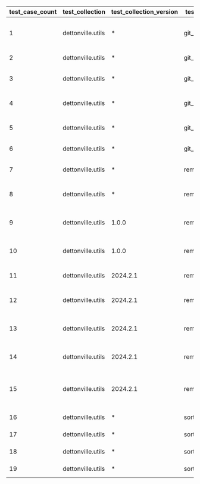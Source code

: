  | test_case_count | test_collection | test_collection_version | test_component | test_job_link | test_component_git_branch | test_component_git_commit_hash | test_case_id | test_date | test_description | test_failed | test_details_link | 
 |--- | --- | --- | --- | --- | --- | --- | --- | --- | --- | --- | --- | 
 | 1 | dettonville.utils | * | git_pacp |  | main | bf085e9 | 01 | 2024-02-20T22:35:39Z | SSH - NO-OP - expect result with changed: false | False | [test details](./git_pacp/test.results/test_01/test-results.detailed.yml) | 
 | 2 | dettonville.utils | * | git_pacp |  | main | bf085e9 | 02 | 2024-02-20T22:35:39Z | SSH - add test file | False | [test details](./git_pacp/test.results/test_02/test-results.detailed.yml) | 
 | 3 | dettonville.utils | * | git_pacp |  | main | bf085e9 | 03 | 2024-02-20T22:35:39Z | SSH - add test file with explicit `add` path | False | [test details](./git_pacp/test.results/test_03/test-results.detailed.yml) | 
 | 4 | dettonville.utils | * | git_pacp |  | main | bf085e9 | 04 | 2024-02-20T22:35:39Z | SSH - expect default `add` path work | False | [test details](./git_pacp/test.results/test_04/test-results.detailed.yml) | 
 | 5 | dettonville.utils | * | git_pacp |  | main | bf085e9 | 05 | 2024-02-20T22:35:39Z | SSH - add test file with remote alias defined | False | [test details](./git_pacp/test.results/test_05/test-results.detailed.yml) | 
 | 6 | dettonville.utils | * | git_pacp |  | main | bf085e9 | 06 | 2024-02-20T22:35:39Z | SSH - remove test file | False | [test details](./git_pacp/test.results/test_06/test-results.detailed.yml) | 
 | 7 | dettonville.utils | * | remove_dict_keys |  | main | bf085e9 | 01 | 2024-02-20T22:35:39Z | dict object - single key remove test | False | [test details](./remove_dict_keys/test.results/test_01/test-results.detailed.yml) | 
 | 8 | dettonville.utils | * | remove_dict_keys |  | main | bf085e9 | 02 | 2024-02-20T22:35:39Z | dict object - multi key remove test | False | [test details](./remove_dict_keys/test.results/test_02/test-results.detailed.yml) | 
 | 9 | dettonville.utils | 1.0.0 | remove_dict_keys |  | main | bf085e9 | 03 | 2024-02-20T22:35:39Z | dict object - multi key remove test using regex | False | [test details](./remove_dict_keys/test.results/test_03/test-results.detailed.yml) | 
 | 10 | dettonville.utils | 1.0.0 | remove_dict_keys |  | main | bf085e9 | 04 | 2024-02-20T22:35:39Z | dict object - empty object remove test | False | [test details](./remove_dict_keys/test.results/test_04/test-results.detailed.yml) | 
 | 11 | dettonville.utils | 2024.2.1 | remove_dict_keys |  | main | bf085e9 | 05 | 2024-02-20T22:35:39Z | list object - single key remove test | False | [test details](./remove_dict_keys/test.results/test_05/test-results.detailed.yml) | 
 | 12 | dettonville.utils | 2024.2.1 | remove_dict_keys |  | main | bf085e9 | 06 | 2024-02-20T22:35:39Z | list object - multi key remove test | False | [test details](./remove_dict_keys/test.results/test_06/test-results.detailed.yml) | 
 | 13 | dettonville.utils | 2024.2.1 | remove_dict_keys |  | main | bf085e9 | 07 | 2024-02-20T22:35:39Z | list object - multi key remove test using regex | False | [test details](./remove_dict_keys/test.results/test_07/test-results.detailed.yml) | 
 | 14 | dettonville.utils | 2024.2.1 | remove_dict_keys |  | main | bf085e9 | 08 | 2024-02-20T22:35:39Z | list object - empty list remove test | False | [test details](./remove_dict_keys/test.results/test_08/test-results.detailed.yml) | 
 | 15 | dettonville.utils | 2024.2.1 | remove_dict_keys |  | main | bf085e9 | 09 | 2024-02-20T22:35:39Z | dict object - deep key remove test using ansible_facts | False | [test details](./remove_dict_keys/test.results/test_09/test-results.detailed.yml) | 
 | 16 | dettonville.utils | * | sort_dict_list |  | main | bf085e9 | 01 | 2024-02-20T22:35:39Z | single key sort test | False | [test details](./sort_dict_list/test.results/test_01/test-results.detailed.yml) | 
 | 17 | dettonville.utils | * | sort_dict_list |  | main | bf085e9 | 02 | 2024-02-20T22:35:39Z | single key sort test using list | False | [test details](./sort_dict_list/test.results/test_02/test-results.detailed.yml) | 
 | 18 | dettonville.utils | * | sort_dict_list |  | main | bf085e9 | 03 | 2024-02-20T22:35:39Z | multi key sort test | False | [test details](./sort_dict_list/test.results/test_03/test-results.detailed.yml) | 
 | 19 | dettonville.utils | * | sort_dict_list |  | main | bf085e9 | 04 | 2024-02-20T22:35:39Z | empty list sort test | False | [test details](./sort_dict_list/test.results/test_04/test-results.detailed.yml) | 
